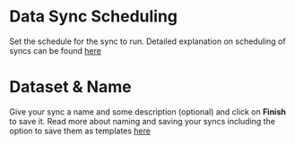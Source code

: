 # Data Sync Scheduling

Set the schedule for the sync to run. Detailed explanation on scheduling of syncs can be found [here](set-up/scheduling_syncs.adoc)

# Dataset & Name

Give your sync a name and some description (optional) and click on **Finish** to save it. Read more about naming and saving your syncs including the option to save them as templates [here](set-up/naming_syncs.adoc)